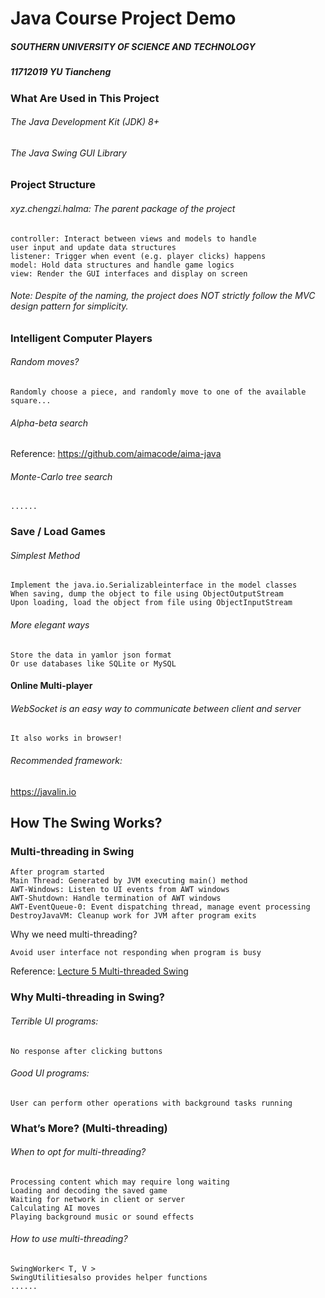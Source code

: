 # Java Course Project Demo

##### SOUTHERN UNIVERSITY OF SCIENCE AND TECHNOLOGY

##### 11712019 YU Tiancheng


### What Are Used in This Project

###### The Java Development Kit (JDK) 8+

###### The Java Swing GUI Library


### Project Structure

###### xyz.chengzi.halma: The parent package of the project

```
controller: Interact between views and models to handle
user input and update data structures
listener: Trigger when event (e.g. player clicks) happens
model: Hold data structures and handle game logics
view: Render the GUI interfaces and display on screen
```
###### Note: Despite of the naming, the project does NOT strictly follow the MVC design pattern for simplicity.


### Intelligent Computer Players

###### Random moves?

```
Randomly choose a piece, and randomly move to one of the available square...
```
###### Alpha-beta search

Reference: https://github.com/aimacode/aima-java

###### Monte-Carlo tree search

```
......
```

### Save / Load Games

###### Simplest Method

```
Implement the java.io.Serializableinterface in the model classes
When saving, dump the object to file using ObjectOutputStream
Upon loading, load the object from file using ObjectInputStream
```
###### More elegant ways

```
Store the data in yamlor json format
Or use databases like SQLite or MySQL
```

#### Online Multi-player

###### WebSocket is an easy way to communicate between client and server

```
It also works in browser!
```
###### Recommended framework:

https://javalin.io

## How The Swing Works?


### Multi-threading in Swing

```
After program started
Main Thread: Generated by JVM executing main() method
AWT-Windows: Listen to UI events from AWT windows
AWT-Shutdown: Handle termination of AWT windows
AWT-EventQueue-0: Event dispatching thread, manage event processing
DestroyJavaVM: Cleanup work for JVM after program exits
```

Why we need multi-threading?
```
Avoid user interface not responding when program is busy
```

Reference:
[Lecture 5 Multi-threaded Swing](https://www.cs.bham.ac.uk/~szh/teaching/ssc/lecturenotes/Concurrency/Lecture5_Multithreaded%20Swing.pdf)


### Why Multi-threading in Swing?

###### Terrible UI programs:
```
No response after clicking buttons
```
###### Good UI programs:
```
User can perform other operations with background tasks running
```

### What’s More? (Multi-threading)

###### When to opt for multi-threading?

```
Processing content which may require long waiting
Loading and decoding the saved game
Waiting for network in client or server
Calculating AI moves
Playing background music or sound effects
```
###### How to use multi-threading?

```
SwingWorker< T, V >
SwingUtilitiesalso provides helper functions
......
```
